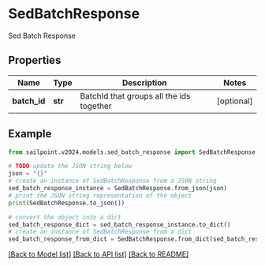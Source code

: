 # SedBatchResponse

Sed Batch Response

## Properties

Name | Type | Description | Notes
------------ | ------------- | ------------- | -------------
**batch_id** | **str** | BatchId that groups all the ids together | [optional] 

## Example

```python
from sailpoint.v2024.models.sed_batch_response import SedBatchResponse

# TODO update the JSON string below
json = "{}"
# create an instance of SedBatchResponse from a JSON string
sed_batch_response_instance = SedBatchResponse.from_json(json)
# print the JSON string representation of the object
print(SedBatchResponse.to_json())

# convert the object into a dict
sed_batch_response_dict = sed_batch_response_instance.to_dict()
# create an instance of SedBatchResponse from a dict
sed_batch_response_from_dict = SedBatchResponse.from_dict(sed_batch_response_dict)
```
[[Back to Model list]](../README.md#documentation-for-models) [[Back to API list]](../README.md#documentation-for-api-endpoints) [[Back to README]](../README.md)


